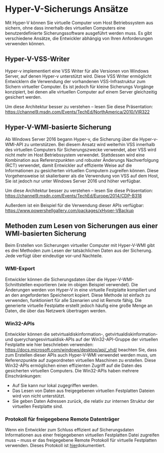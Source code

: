 # <a name="hyper-v-backup-approaches"></a>Hyper-V-Sicherungs Ansätze
Mit Hyper-V können Sie virtuelle Computer vom Host Betriebssystem aus sichern, ohne dass innerhalb des virtuellen Computers eine benutzerdefinierte Sicherungssoftware ausgeführt werden muss.  Es gibt verschiedene Ansätze, die Entwickler abhängig von Ihren Anforderungen verwenden können.
## <a name="hyper-v-vss-writer"></a>Hyper-V-VSS-Writer
Hyper-v implementiert eine VSS Writer für alle Versionen von Windows Server, auf denen Hyper-v unterstützt wird.  Diese VSS Writer ermöglicht Entwicklern die Verwendung der vorhandenen VSS-Infrastruktur zum Sichern virtueller Computer.  Es ist jedoch für kleine Sicherungs Vorgänge konzipiert, bei denen alle virtuellen Computer auf einem Server gleichzeitig gesichert werden.

Um diese Architektur besser zu verstehen – lesen Sie diese Präsentation: https://channel9.msdn.com/Events/TechEd/NorthAmerica/2010/VIR322
## <a name="hyper-v-wmi-based-backup"></a>Hyper-V-WMI-basierte Sicherung
Ab Windows Server 2016 begann Hyper-v, die Sicherung über die Hyper-v-WMI-API zu unterstützen.  Bei diesem Ansatz wird weiterhin VSS innerhalb des virtuellen Computers für Sicherungszwecke verwendet, aber VSS wird nicht mehr im Host Betriebssystem verwendet.  Stattdessen wird eine Kombination aus Referenzpunkten und robuster Änderungs Nachverfolgung (RCT) verwendet, damit Entwickler auf effiziente Weise auf die Informationen zu gesicherten virtuellen Computern zugreifen können.  Diese Vorgehensweise ist skalierbarer als die Verwendung von VSS auf dem Host, Sie ist jedoch nur unter Windows Server 2016 und höher verfügbar.

Um diese Architektur besser zu verstehen – lesen Sie diese Präsentation: https://channel9.msdn.com/Events/TechEd/Europe/2014/CDP-B318 

Außerdem ist ein Beispiel für die Verwendung dieser APIs verfügbar: https://www.powershellgallery.com/packages/xHyper-VBackup
## <a name="methods-for-reading-backups-from-wmi-based-backup"></a>Methoden zum Lesen von Sicherungen aus einer WMI-basierten Sicherung
Beim Erstellen von Sicherungen virtueller Computer mit Hyper-V-WMI gibt es drei Methoden zum Lesen der tatsächlichen Daten aus der Sicherung.  Jede verfügt über eindeutige vor-und Nachteile.
### <a name="wmi-export"></a>WMI-Export
Entwickler können die Sicherungsdaten über die Hyper-V-WMI-Schnittstellen exportieren (wie im obigen Beispiel verwendet).  Die Änderungen werden von Hyper-V in eine virtuelle Festplatte kompiliert und an den angeforderten Speicherort kopiert.  Diese Methode ist einfach zu verwenden, funktioniert für alle Szenarien und ist Remote fähig.  Die generierte virtuelle Festplatte erstellt jedoch häufig eine große Menge an Daten, die über das Netzwerk übertragen werden.
### <a name="win32-apis"></a>Win32-APIs
Entwickler können die setvirtualdiskinformation-, getvirtualdiskinformation-und querychangesvirtualdisk-APIs auf der Win32-API-Gruppe der virtuellen Festplatte wie hier beschrieben verwenden: https://docs.microsoft.com/windows/desktop/api/_vhd/ beachten Sie, dass zum Erstellen dieser APIs auch Hyper-V-WMI verwendet werden muss, um Referenzpunkte auf zugeordneten virtuellen Maschinen zu erstellen.  Diese Win32-APIs ermöglichen einen effizienten Zugriff auf die Daten des gesicherten virtuellen Computers.  Die Win32-APIs haben mehrere Einschränkungen:
* Auf Sie kann nur lokal zugegriffen werden.
* Das Lesen von Daten aus freigegebenen virtuellen Festplatten Dateien wird von nicht unterstützt.
* Sie geben Daten Adressen zurück, die relativ zur internen Struktur der virtuellen Festplatte sind.

### <a name="remote-shared-virtual-disk-protocol"></a>Protokoll für freigegebene Remote Datenträger
Wenn ein Entwickler zum Schluss effizient auf Sicherungsdaten Informationen aus einer freigegebenen virtuellen Festplatten Datei zugreifen muss – muss er das freigegebene Remote Protokoll für virtuelle Festplatten verwenden.  Dieses Protokoll ist [hier](https://docs.microsoft.com/openspecs/windows_protocols/ms-rsvd/c865c326-47d6-4a91-a62d-0e8f26007d15)dokumentiert.
